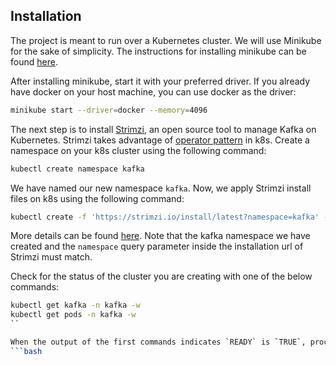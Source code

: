 

## Installation

The project is meant to run over a Kubernetes cluster. We will use Minikube for the sake of simplicity. The instructions for installing minikube can be found [here](https://minikube.sigs.k8s.io/docs/start/).

After installing minikube, start it with your preferred driver. If you already have docker on your host machine, you can use docker as the driver:
```bash
minikube start --driver=docker --memory=4096
```

The next step is to install [Strimzi](https://strimzi.io/), an open source tool to manage Kafka on Kubernetes. Strimzi takes advantage of [operator pattern](https://kubernetes.io/docs/concepts/extend-kubernetes/operator/) in k8s. Create a namespace on your k8s cluster using the following command:
```bash
kubectl create namespace kafka
```
We have named our new namespace `kafka`. Now, we apply Strimzi install files on k8s using the following command:
```bash
kubectl create -f 'https://strimzi.io/install/latest?namespace=kafka' -n kafka
```

More details can be found [here](https://strimzi.io/quickstarts/). Note that the kafka namespace we have created and the `namespace` query parameter inside the installation url of Strimzi must match. 

Check for the status of the cluster you are creating with one of the below commands:
```bash
kubectl get kafka -n kafka -w
kubectl get pods -n kafka -w
``

When the output of the first commands indicates `READY` is `TRUE`, proceed with making a kafka topic:
```bash

```